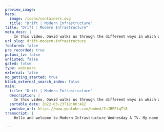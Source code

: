 ```yaml
---
preview_image:
hero:
  image: /icons/containers.svg
  title: "Drift | Modern Infrastructure"
title: "Drift | Modern Infrastructure"
meta_desc: |
    In this video, David walks us through the different ways in which a Pulumi program can help reconcile drift: from the command line, to CI/CD with G...
url_slug: drift-modern-infrastructure
featured: false
pre_recorded: true
pulumi_tv: false
unlisted: false
gated: false
type: webinars
external: false
no_getting_started: true
block_external_search_index: false
main:
  title: "Drift | Modern Infrastructure"
  description: |
    In this video, David walks us through the different ways in which a Pulumi program can help reconcile drift: from the command line, to CI/CD with GitHub Actions and CircleCI, to Kubernetes with the Pulumi Operator.  Want to propose something for us to talk about? Drop a request in the comments or head to this GitHub repo to add a topic request or vote for your favorite with emojis: https://pulumip.us/pulumitv-github  Watch the whole Modern Infrastructure series at https://pulumip.us/modern-infra  Learn more about Pulumi at https://pulumip.us/home
  sortable_date: 2022-03-23T18:00:48Z
  youtube_url: https://www.youtube.com/embed/7nJBFEtqTl8
transcript: |
    Hello and welcome to Modern Infrastructure Wednesday A TV. My name is David Flanagan. Oh, you may know me from across the internet at rock today. I want to follow on from my awesome colleague, Laura who introduced you to the concept of infrastructure drift and the latest quick bait video. Not seen it. Click here. Now, let's see how poli can help us with drift by taking a look at a few examples. And let's use an example from everyone's favorite infrastructure book with three little pigs. No Poli provides a flag dash dash refresh that allows the state of the world to be refreshed before building a plan for what Pulumi needs to change without the refresh. Polymer relies on its existing snapshot of the world and really only updates things when the polymer program changes. The challenge here is well covered by Laura, but I'll quickly recap. If there are no external factors that can modify the state of your plum created resources, then you don't need to refresh. Of course, if you think this is actually true, I'm either extremely jealous of your setup and infrastructure or you're playing face lying to yourself. Either way reach out. I'd love to chat with you. If external factors are a concern such as click happy engineers and cloud portals, cu control malicious actors or even cosmic rays, then you'll likely want to ensure that your preliminary program refreshes the state of the world with a cadence. That makes sense for you. Now, let's get back to our three little pigs. First. We have the House of Straw. This is your first step and to reconcile and drift and your infrastructure and that's just manually running Plu Me up dash dash refresh. This is definitely the easiest way to get started. And depending on the wealth in your domain could be a perfectly valid solution. If you're a solo developer working on a side project done, forgotten your Aws credentials and can actually log into the portal and only have an EPA token left locally. Sure. So let's take a look at Blew me up dash dash refresh here. We have a Pulumi type card program that creates a digital lotion spaces bucket as well as a digital lotion spaces bucket object. If we jump over to the command lamp and run Pulumi up, it will create both of these new resources. Also, if you run off again, it tell us there's no change. Now, if we move over into the spaces you, I refresh the page, we'll see we have our new space and say the space, we have our object. Now as a random team member making a little bit of a mistake. We're gonna delete the second. And if we come back to Pulumi and say, hey, run, pull me up. It says, hey, we're good man. And that's not the case. Now, we can add dash dash, refresh to the command to have Pulumi look out to digital lotion and make sure that what we want is there and if it isn't reconcile. So we run the P let me up refresh. It tells us, hey, we actually need to recreate this object. We say, all right, go for it and it's done. We come back to our space. We hit refresh good and you OK? Next up the house of sticks, you're probably no longer as below developer and there are other people or other teams involved running plume up dash refresh on your machine isn't going to cut it anymore because others can commit to your repository and you need confidence that they won't forget to update the stack. And this is where we layer in continuous integration using Janken get actions, circle the eye or your Bell tool of choice using workloads embedded in the repository. You can ensure that whenever the code changes your stack changes. Perfect. Let's take a look at this. So for integrating plume into your continuous integration system, I'm actually gonna lean on real world example that I use in my own infrastructure. What we have here is my Rockwood dash Rockwood repository on github dot com. And I have a preliminary project called infrastructure which has its own github actions workflow just available in dot github slash workflows slash infrastructure dot yaml. What you can see here is that we actually run this on a daily cadence where it's a con scheduler that runs at six minutes past six, every single day. Not only that we run it whenever code is pushed through the repository that affects the main branch and my infrastructure code. So we have two different ways to do continuous reconciliation to get help actions. And we're using the PLY action, which is really, really a breeze and easy to use. We say use poly actions version three. We want to run a PMI up, we provide the stack name, production or whatever you need it to be. And we include a refresh to ensure that we're refreshing the state of the world every time we run this up looking for that infrastructure drift. And there we have the preliminary access token and that's all it really takes. You can integrate Pulumi via gaub actions. We're using the action and just a few lines of Yaml, we also have a circle C I orb. So even if you're not using gaub actions and you're using circle C I, then you can go to Pulumi slash circle C I on github and you'll see the instructions to do something very similar using the ARP. No, it doesn't matter if you're using circle, I got have actions Jenkins or anything else. There's always a way to pull Pulumi in and run it to reconcile. Drift on a change of your plum program. All right. Finally, the host of bricks, those things are getting pretty serious. We really need to protect from many of the external factors listed previously. So we need a better system than waiting for a push to men. We need real time reconciliation and I'm going to show you how I would do this with our Cooper Netti operator. But if you're not, if you're not using cober nets, I will discuss some alternatives after let's take a look at the operator approach. The first thing I'm doing is storing the stack state inside the cluster just using a directory within the pod. So I'm just setting up the stack secret as it's secret. Next, we have to defend the stack itself. So here I'm calling that my production stack and uh I'm passing in are secret as the state pass rates. Next, I'm telling it to use the drift stack with a fail back end and I'm pointing it to my project repository. So this is my infrastructures code on github dot com at rock code slash ballum dash operator dash digital solution. This is the exact same code that deploys the digital otion space with the digital solution space object. Here, I'm telling it that as this stack is created within the COTIS API to delete those resources. We also need to enable continued rethink on commit match. What this means is that we set up a rethink frequency of one minute and there have been no changes to the get repository. We still want to tell it to rethink and that's why that's then when the commit matches. Yep, still check things. We also pass in a refresh dot True. This is very similar to what we were doing on the command line only. now we have a control loop within another system that will run on a 62nd interval to ensure that the state of the world and what we want is reconciled appropriately. If we jump over to digi illusion, you'll see that we have our space here. And all I'm going to do is delete our object like we did with the previous demo. And then no, at some point within the next minute, this will be recreated and this could either be the longest minute or the shortest minute of my life. All right, we'll just wait 30 seconds before I go refreshing again. Has that been 30 seconds? Hurry. So without me touching any dials, knobs command lines, anything our control loop within our cluster, the Pulumi operator detected that our file was missing and reconciled it, given us exactly what we need. All right. So that was, there are many starting materials to build a house besides brick, such as concrete, timber, stone or even iron. What it comes down to is that it really depends on the external pressures. Our house needs to stand up to perhaps cabernets isn't the right approach for you. So what are your options? But those are automation api you could check your preliminary program as a binary that has a built and reconciliation loop. This control loop could be tailored to your environment by running in an infinite loop with a sleep for 5 30 or even 600 seconds before checking and refreshing the world. But it could also be smarter than that. It could run as a blocking network server that receives real time events from your AWS auto filters and matches for managed resources or tapes and then performs a stack up it. When you understand your constraint, you can control the reconciliation and our automation API is the perfect tool for that. We'll be covering more examples of the automation API NS context and future modern infrastructure videos. I'll include a link below when it's available. Well, that's that I hope you found this useful. Let us know by clicking the link button, leave a comment and maybe even subscribe to our channel. We want to help you be successful with Pulumi and we hope you found this video useful. See you all next time.

---
```

